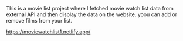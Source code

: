 This is a movie list project where I fetched movie watch list data from        
external API and then display the data on the website. yoou can add or remove films from your list.                          

https://moviewatchlist1.netlify.app/  
